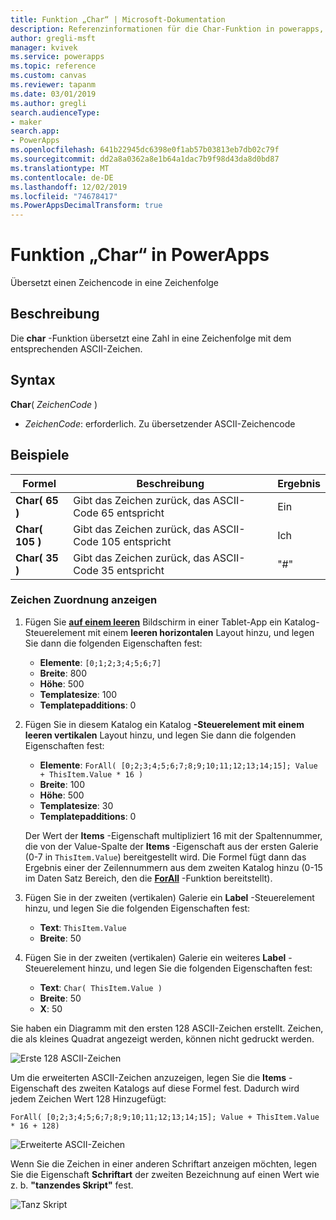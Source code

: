 ```yaml
---
title: Funktion „Char“ | Microsoft-Dokumentation
description: Referenzinformationen für die Char-Funktion in powerapps, einschließlich Syntax und Beispielen
author: gregli-msft
manager: kvivek
ms.service: powerapps
ms.topic: reference
ms.custom: canvas
ms.reviewer: tapanm
ms.date: 03/01/2019
ms.author: gregli
search.audienceType:
- maker
search.app:
- PowerApps
ms.openlocfilehash: 641b22945dc6398e0f1ab57b03813eb7db02c79f
ms.sourcegitcommit: dd2a8a0362a8e1b64a1dac7b9f98d43da8d0bd87
ms.translationtype: MT
ms.contentlocale: de-DE
ms.lasthandoff: 12/02/2019
ms.locfileid: "74678417"
ms.PowerAppsDecimalTransform: true
---
```

# <a name="char-function-in-powerapps"></a>Funktion „Char“ in PowerApps

Übersetzt einen Zeichencode in eine Zeichenfolge

## <a name="description"></a>Beschreibung

Die **char** -Funktion übersetzt eine Zahl in eine Zeichenfolge mit dem entsprechenden ASCII-Zeichen.

## <a name="syntax"></a>Syntax

**Char**( *ZeichenCode* )

- *ZeichenCode*: erforderlich. Zu übersetzender ASCII-Zeichencode

## <a name="examples"></a>Beispiele

| Formel | Beschreibung | Ergebnis |
| --- | --- | --- |
| **Char( 65 )** |Gibt das Zeichen zurück, das ASCII-Code 65 entspricht |Ein |
| **Char( 105 )** |Gibt das Zeichen zurück, das ASCII-Code 105 entspricht |Ich |
| **Char( 35 )** |Gibt das Zeichen zurück, das ASCII-Code 35 entspricht |"#" |

### <a name="display-a-character-map"></a>Zeichen Zuordnung anzeigen

1. Fügen Sie [**auf einem leeren**](../controls/control-gallery.md) Bildschirm in einer Tablet-App ein Katalog-Steuerelement mit einem **leeren horizontalen** Layout hinzu, und legen Sie dann die folgenden Eigenschaften fest:

    - **Elemente**: `[0;1;2;3;4;5;6;7]`
    - **Breite**: 800
    - **Höhe**: 500
    - **Templatesize**: 100
    - **Templatepadditions**: 0

1. Fügen Sie in diesem Katalog ein Katalog **-Steuerelement mit einem** **leeren vertikalen** Layout hinzu, und legen Sie dann die folgenden Eigenschaften fest:

    - **Elemente**: `ForAll( [0;2;3;4;5;6;7;8;9;10;11;12;13;14;15]; Value + ThisItem.Value * 16 )`
    - **Breite**: 100
    - **Höhe**: 500
    - **Templatesize**: 30
    - **Templatepadditions**: 0

    Der Wert der **Items** -Eigenschaft multipliziert 16 mit der Spaltennummer, die von der Value-Spalte der **Items** -Eigenschaft aus der ersten Galerie (0-7 in `ThisItem.Value`) bereitgestellt wird. Die Formel fügt dann das Ergebnis einer der Zeilennummern aus dem zweiten Katalog hinzu (0-15 im Daten Satz Bereich, den die [**ForAll**](function-forall.md) -Funktion bereitstellt).

1. Fügen Sie in der zweiten (vertikalen) Galerie ein **Label** -Steuerelement hinzu, und legen Sie die folgenden Eigenschaften fest:

    - **Text**: `ThisItem.Value`
    - **Breite**: 50

1. Fügen Sie in der zweiten (vertikalen) Galerie ein weiteres **Label** -Steuerelement hinzu, und legen Sie die folgenden Eigenschaften fest:

    - **Text**: `Char( ThisItem.Value )`
    - **Breite**: 50
    - **X**: 50

Sie haben ein Diagramm mit den ersten 128 ASCII-Zeichen erstellt. Zeichen, die als kleines Quadrat angezeigt werden, können nicht gedruckt werden.

![Erste 128 ASCII-Zeichen](media/function-char/chart-lower.png)

Um die erweiterten ASCII-Zeichen anzuzeigen, legen Sie die **Items** -Eigenschaft des zweiten Katalogs auf diese Formel fest. Dadurch wird jedem Zeichen Wert 128 Hinzugefügt:

`ForAll( [0;2;3;4;5;6;7;8;9;10;11;12;13;14;15]; Value + ThisItem.Value * 16 + 128)`

![Erweiterte ASCII-Zeichen](media/function-char/chart-higher.png)

Wenn Sie die Zeichen in einer anderen Schriftart anzeigen möchten, legen Sie die Eigenschaft **Schriftart** der zweiten Bezeichnung auf einen Wert wie z. b. **"tanzendes Skript"** fest.

![Tanz Skript](media/function-char/chart-higher-dancing-script.png)
